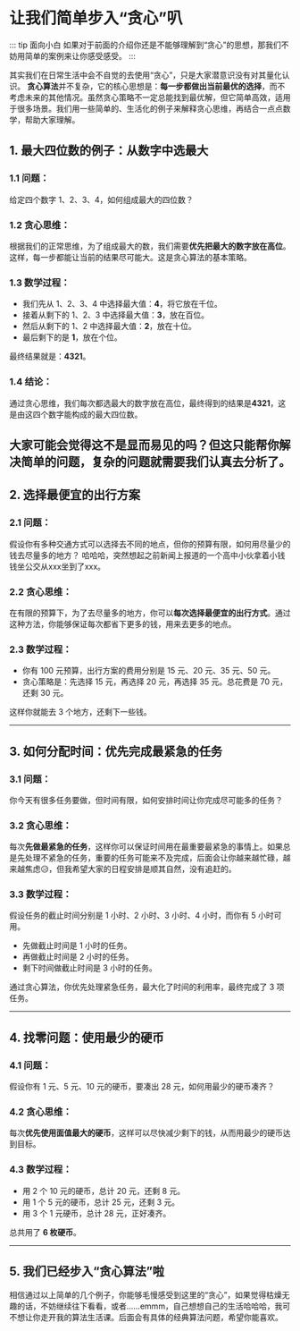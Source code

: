 # 让我们简单步入“贪心”叭

::: tip 面向小白
如果对于前面的介绍你还是不能够理解到“贪心”的思想，那我们不妨用简单的案例来让你感受感受。
:::


其实我们在日常生活中会不自觉的去使用“贪心”，只是大家潜意识没有对其量化认识。
**贪心算法**并不复杂，它的核心思想是：**每一步都做出当前最优的选择**，而不考虑未来的其他情况。虽然贪心策略不一定总能找到最优解，但它简单高效，适用于很多场景。我们用一些简单的、生活化的例子来解释贪心思维，再结合一点点数学，帮助大家理解。

## 1. 最大四位数的例子：从数字中选最大

### 1.1 问题：
给定四个数字 1、2、3、4，如何组成最大的四位数？

### 1.2 贪心思维：
根据我们的正常思维，为了组成最大的数，我们需要**优先把最大的数字放在高位**。这样，每一步都能让当前的结果尽可能大。这是贪心算法的基本策略。

### 1.3 数学过程：
- 我们先从 1、2、3、4 中选择最大值：**4**，将它放在千位。
- 接着从剩下的 1、2、3 中选择最大值：**3**，放在百位。
- 然后从剩下的 1、2 中选择最大值：**2**，放在十位。
- 最后剩下的是 **1**，放在个位。

最终结果就是：**4321**。

### 1.4 结论：
通过贪心思维，我们每次都选最大的数字放在高位，最终得到的结果是**4321**，这是由这四个数字能构成的最大四位数。

大家可能会觉得这不是显而易见的吗？但这只能帮你解决简单的问题，复杂的问题就需要我们认真去分析了。
---

## 2. 选择最便宜的出行方案

### 2.1 问题：
假设你有多种交通方式可以选择去不同的地点，但你的预算有限，如何用尽量少的钱去尽量多的地方？
哈哈哈，突然想起之前新闻上报道的一个高中小伙拿着小钱钱坐公交从xxx坐到了xxx。

### 2.2 贪心思维：
在有限的预算下，为了去尽量多的地方，你可以**每次选择最便宜的出行方式**。通过这种方法，你能够保证每次都省下更多的钱，用来去更多的地点。

### 2.3 数学过程：
- 你有 100 元预算，出行方案的费用分别是 15 元、20 元、35 元、50 元。
- 贪心策略是：先选择 15 元，再选择 20 元，再选择 35 元。总花费是 70 元，还剩 30 元。

这样你就能去 3 个地方，还剩下一些钱。

---

## 3. 如何分配时间：优先完成最紧急的任务

### 3.1 问题：
你今天有很多任务要做，但时间有限，如何安排时间让你完成尽可能多的任务？

### 3.2 贪心思维：
每次**先做最紧急的任务**，这样你可以保证时间用在最重要最紧急的事情上。如果总是先处理不紧急的任务，重要的任务可能来不及完成，后面会让你越来越忙碌，越来越焦虑😥，但我希望大家的日程安排是顺其自然，没有追赶的。

### 3.3 数学过程：
假设任务的截止时间分别是 1 小时、2 小时、3 小时、4 小时，而你有 5 小时可用。
- 先做截止时间是 1 小时的任务。
- 再做截止时间是 2 小时的任务。
- 剩下时间做截止时间是 3 小时的任务。

通过贪心算法，你优先处理紧急任务，最大化了时间的利用率，最终完成了 3 项任务。

---

## 4. 找零问题：使用最少的硬币

### 4.1 问题：
假设你有 1 元、5 元、10 元的硬币，要凑出 28 元，如何用最少的硬币凑齐？

### 4.2 贪心思维：
每次**优先使用面值最大的硬币**，这样可以尽快减少剩下的钱，从而用最少的硬币达到目标。

### 4.3 数学过程：
- 用 2 个 10 元的硬币，总计 20 元，还剩 8 元。
- 用 1 个 5 元的硬币，总计 25 元，还剩 3 元。
- 用 3 个 1 元硬币，总计 28 元，正好凑齐。

总共用了 **6 枚硬币**。

---

## 5. 我们已经步入“贪心算法”啦

相信通过以上简单的几个例子，你能够毛慢感受到这里的“贪心”，如果觉得枯燥无趣的话，不妨继续往下看看，或者……emmm，自己想想自己的生活哈哈哈，我可不想让你走开我的算法生活课。后面会有具体的经典算法问题，希望你能喜欢。